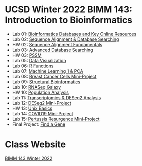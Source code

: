 # UCSD Winter 2022 BIMM 143: Introduction to Bioinformatics

- Lab 01: [Bioinformatics Databases and Key Online Resources](https://github.com/stgwon/BIMM-143/blob/main/Lab%201.pdf)
- Lab 02: [Sequence Alignment & Database Searching](https://github.com/stgwon/BIMM-143/blob/main/Lab%202.pdf)
- HW 02: [Sequence Alignment Fundamentals](https://github.com/stgwon/BIMM-143/blob/main/HW%202%20Global%20Alignment.pdf)
- Lab 03: [Advanced Database Searching](https://github.com/stgwon/BIMM-143/blob/main/Lab%203/Lab%203.pdf)
- HW 03: [PSSM](https://github.com/stgwon/BIMM-143/blob/main/HW%203%20PSSM.pdf)
- Lab 05: [Data Visualization](https://github.com/stgwon/BIMM-143/blob/main/class05/class05.pdf)
- Lab 06: [R Functions](https://github.com/stgwon/BIMM-143/blob/main/class06/class06.pdf)
- Lab 07: [Machine Learning 1 & PCA](https://github.com/stgwon/BIMM-143/blob/main/class07/class07.pdf)
- Lab 08: [Breast Cancer Cells Mini-Project](https://github.com/stgwon/BIMM-143/blob/main/class08_Cancer-Mini-Project/class08_Cancer-Mini-Project.pdf)
- Lab 09: [Structural Bioinformatics](https://github.com/stgwon/BIMM-143/blob/main/class09/class09.pdf)
- Lab 10: [RNASeq Galaxy](https://github.com/stgwon/BIMM-143/blob/main/class10/Lab%20Class10%20Pt.1%20(RNASeq%20Galaxy).pdf)
- HW 10: [Population Analysis](https://github.com/stgwon/BIMM-143/blob/main/class10/HW%20Class10%20Pt.2%20(Population%20analysis).pdf)
- Lab 11: [Transcriptomics & DESeq2 Analysis ](https://github.com/stgwon/BIMM-143/blob/main/class11/class11.pdf)
- Lab 12: [DESeq2 Mini-Project](https://github.com/stgwon/BIMM-143/blob/main/class12/class12.pdf)
- HW 13: [Unix Basics](https://github.com/stgwon/BIMM-143/blob/main/HW%20Class13%20(Unix%20Basics).pdf)
- Lab 14: [COVID19 Mini-Project](https://github.com/stgwon/BIMM-143/blob/main/class14_Covid_Mini-Project/class14_Covid_Mini-Project.pdf)
- Lab 15: [Pertussis Resurgence Mini-Project](https://github.com/stgwon/BIMM-143/blob/main/class15_Pertussis_Mini-Project/class15_Pertussis_Mini-Project.pdf)
- Final Project: [Find a Gene](https://github.com/stgwon/BIMM-143/blob/main/Find%20a%20Gene%20Project/BIMM%20143%20Find%20a%20Gene%20Project.pdf)

# Class Website
[BIMM 143 Winter 2022](https://bioboot.github.io/bimm143_W22/)

